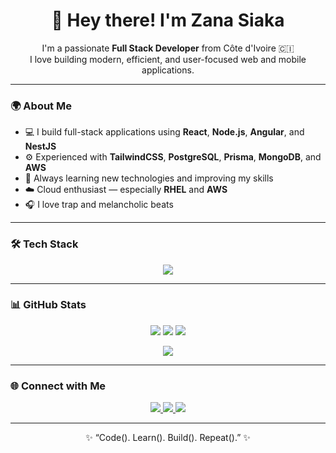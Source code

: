 <h1 align="center">👋 Hey there! I'm Zana Siaka</h1>

<p align="center">
  I'm a passionate <strong>Full Stack Developer</strong> from Côte d'Ivoire 🇨🇮<br>
  I love building modern, efficient, and user-focused web and mobile applications.
</p>

---

### 🌍 About Me

- 💻 I build full-stack applications using **React**, **Node.js**, **Angular**, and **NestJS**  
- ⚙️ Experienced with **TailwindCSS**, **PostgreSQL**, **Prisma**, **MongoDB**, and **AWS**  
- 🧠 Always learning new technologies and improving my skills  
- ☁️ Cloud enthusiast — especially **RHEL** and **AWS** 
- 🎧 I love trap and melancholic beats  

---

### 🛠️ Tech Stack

<p align="center">
  <img src="https://skillicons.dev/icons?i=ts,react,nodejs,nestjs,tailwind,postgres,python,angular,aws,prisma,mongodb,linux,git" />
</p>

---

### 📊 GitHub Stats

<p align="center">
  <img src="https://github-profile-summary-cards.vercel.app/api/cards/profile-details?username=ZanaSiaka&theme=radical" />
  <img src="https://github-profile-summary-cards.vercel.app/api/cards/repos-per-language?username=ZanaSiaka&theme=radical" />
  <img src="https://github-profile-summary-cards.vercel.app/api/cards/stats?username=ZanaSiaka&theme=radical" />
</p>

<p align="center">
  <img src="https://metrics.lecoq.io/ZanaSiaka?template=classic&isocalendar=1&languages=1&config.timezone=Africa%2FAbidjan" />
</p>



---

### 🌐 Connect with Me

<p align="center">
  <a href="https://github.com/ZanaSiaka" target="_blank">
    <img src="https://img.shields.io/badge/GitHub-000?style=for-the-badge&logo=github&logoColor=white"/>
  </a>
  <a href="https://www.linkedin.com/in/zana-siaka-coulibaly-384a752a0" target="_blank">
    <img src="https://img.shields.io/badge/LinkedIn-0A66C2?style=for-the-badge&logo=linkedin&logoColor=white"/>
  </a>
  <a href="mailto:zana.cs.dev@gmail.com" target="_blank">
    <img src="https://img.shields.io/badge/Email-D14836?style=for-the-badge&logo=gmail&logoColor=white"/>
  </a>
</p>

---

<p align="center">
  ✨ “Code(). Learn(). Build(). Repeat().” ✨
</p>


<!---
ZanaSiaka/ZanaSiaka is a ✨ special ✨ repository because its `README.md` (this file) appears on your GitHub profile.
You can click the Preview link to take a look at your changes.
--->
